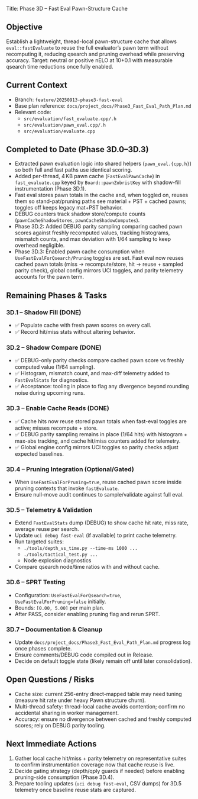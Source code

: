 Title: Phase 3D – Fast Eval Pawn-Structure Cache

## Objective
Establish a lightweight, thread-local pawn-structure cache that allows `eval::fastEvaluate` to reuse the full evaluator’s pawn term without recomputing it, reducing qsearch and pruning overhead while preserving accuracy. Target: neutral or positive nELO at 10+0.1 with measurable qsearch time reductions once fully enabled.

## Current Context
- Branch: `feature/20250913-phase3-fast-eval`
- Base plan reference: `docs/project_docs/Phase3_Fast_Eval_Path_Plan.md`
- Relevant code:
  - `src/evaluation/fast_evaluate.cpp/.h`
  - `src/evaluation/pawn_eval.cpp/.h`
  - `src/evaluation/evaluate.cpp`

## Completed to Date (Phase 3D.0–3D.3)
- Extracted pawn evaluation logic into shared helpers (`pawn_eval.{cpp,h}`) so both full and fast paths use identical scoring.
- Added per-thread, 4 KB pawn cache (`FastEvalPawnCache`) in `fast_evaluate.cpp` keyed by `Board::pawnZobristKey` with shadow-fill instrumentation (Phase 3D.1).
- Fast eval stores pawn totals in the cache and, when toggled on, reuses them so stand-pat/pruning paths see material + PST + cached pawns; toggles off keeps legacy mat+PST behavior.
- DEBUG counters track shadow store/compute counts (`pawnCacheShadowStores`, `pawnCacheShadowComputes`).
- Phase 3D.2: Added DEBUG parity sampling comparing cached pawn scores against freshly recomputed values, tracking histograms, mismatch counts, and max deviation with 1/64 sampling to keep overhead negligible.
- Phase 3D.3: Enabled pawn cache consumption when `UseFastEvalForQsearch/Pruning` toggles are set. Fast eval now reuses cached pawn totals (miss → recompute/store, hit → reuse + sampled parity check), global config mirrors UCI toggles, and parity telemetry accounts for the pawn term.

## Remaining Phases & Tasks
### 3D.1 – Shadow Fill (DONE)
- ✅ Populate cache with fresh pawn scores on every call.
- ✅ Record hit/miss stats without altering behavior.

### 3D.2 – Shadow Compare (DONE)
- ✅ DEBUG-only parity checks compare cached pawn score vs freshly computed value (1/64 sampling).
- ✅ Histogram, mismatch count, and max-diff telemetry added to `FastEvalStats` for diagnostics.
- ✅ Acceptance: tooling in place to flag any divergence beyond rounding noise during upcoming runs.

### 3D.3 – Enable Cache Reads (DONE)
- ✅ Cache hits now reuse stored pawn totals when fast-eval toggles are active; misses recompute + store.
- ✅ DEBUG parity sampling remains in place (1/64 hits) with histogram + max-abs tracking, and cache hit/miss counters added for telemetry.
- ✅ Global engine config mirrors UCI toggles so parity checks adjust expected baselines.

### 3D.4 – Pruning Integration (Optional/Gated)
- When `UseFastEvalForPruning=true`, reuse cached pawn score inside pruning contexts that invoke `fastEvaluate`.
- Ensure null-move audit continues to sample/validate against full eval.

### 3D.5 – Telemetry & Validation
- Extend `FastEvalStats` dump (DEBUG) to show cache hit rate, miss rate, average reuse per search.
- Update `uci debug fast-eval` (if available) to print cache telemetry.
- Run targeted suites:
  - `./tools/depth_vs_time.py --time-ms 1000 ...`
  - `./tools/tactical_test.py ...`
  - Node explosion diagnostics
- Compare qsearch node/time ratios with and without cache.

### 3D.6 – SPRT Testing
- Configuration: `UseFastEvalForQsearch=true`, `UseFastEvalForPruning=false` initially.
- Bounds: `[0.00, 5.00]` per main plan.
- After PASS, consider enabling pruning flag and rerun SPRT.

### 3D.7 – Documentation & Cleanup
- Update `docs/project_docs/Phase3_Fast_Eval_Path_Plan.md` progress log once phases complete.
- Ensure comments/DEBUG code compiled out in Release.
- Decide on default toggle state (likely remain off until later consolidation).

## Open Questions / Risks
- Cache size: current 256-entry direct-mapped table may need tuning (measure hit rate under heavy Pawn structure churn).
- Multi-thread safety: thread-local cache avoids contention; confirm no accidental sharing in worker management.
- Accuracy: ensure no divergence between cached and freshly computed scores; rely on DEBUG parity tooling.

## Next Immediate Actions
1. Gather local cache hit/miss + parity telemetry on representative suites to confirm instrumentation coverage now that cache reuse is live.
2. Decide gating strategy (depth/qply guards if needed) before enabling pruning-side consumption (Phase 3D.4).
3. Prepare tooling updates (`uci debug fast-eval`, CSV dumps) for 3D.5 telemetry once baseline reuse stats are captured.
